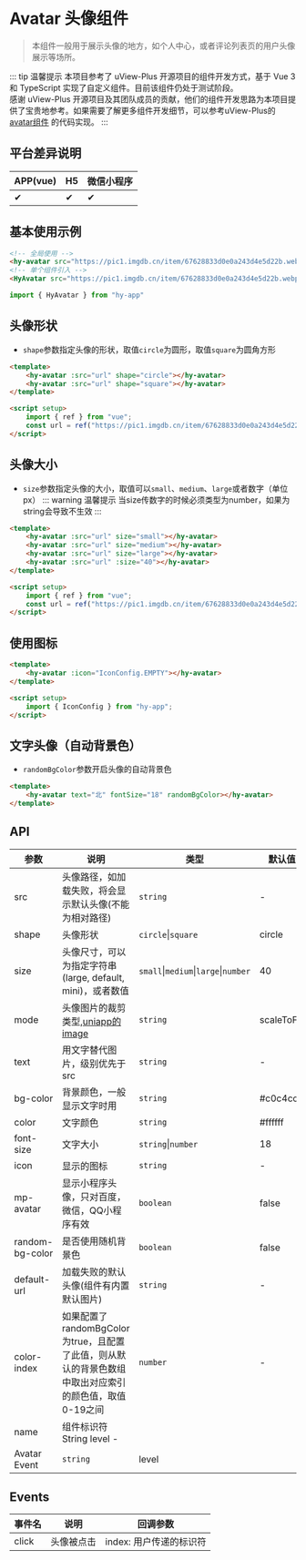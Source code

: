# Avatar 头像组件
> 本组件一般用于展示头像的地方，如个人中心，或者评论列表页的用户头像展示等场所。

::: tip 温馨提示
本项目参考了 uView-Plus 开源项目的组件开发方式，基于 Vue 3 和 TypeScript 实现了自定义组件。目前该组件仍处于测试阶段。<br>
感谢 uView-Plus 开源项目及其团队成员的贡献，他们的组件开发思路为本项目提供了宝贵地参考。如果需要了解更多组件开发细节，可以参考uView-Plus的 [avatar组件](https://uiadmin.net/uview-plus/components/avatar.html) 的代码实现。
:::

## 平台差异说明

| APP(vue) | H5 | 微信小程序 |
|----------|----|-------|
| ✔        | ✔  | ✔     |

## 基本使用示例

```html
<!-- 全局使用 -->
<hy-avatar src="https://pic1.imgdb.cn/item/67628833d0e0a243d4e5d22b.webp"></hy-avatar>
<!-- 单个组件引入 -->
<HyAvatar src="https://pic1.imgdb.cn/item/67628833d0e0a243d4e5d22b.webp"></HyAvatar>
```
```ts
import { HyAvatar } from "hy-app"
```

## 头像形状
- `shape`参数指定头像的形状，取值`circle`为圆形，取值`square`为圆角方形
```html
<template>
    <hy-avatar :src="url" shape="circle"></hy-avatar>
    <hy-avatar :src="url" shape="square"></hy-avatar>
</template>

<script setup>
    import { ref } from "vue";
    const url = ref("https://pic1.imgdb.cn/item/67628833d0e0a243d4e5d22b.webp");
</script>
```

## 头像大小
- `size`参数指定头像的大小，取值可以`small`、`medium`、`large`或者数字（单位px）
::: warning 温馨提示
当size传数字的时候必须类型为number，如果为string会导致不生效
:::
```html
<template>
    <hy-avatar :src="url" size="small"></hy-avatar>
    <hy-avatar :src="url" size="medium"></hy-avatar>
    <hy-avatar :src="url" size="large"></hy-avatar>
    <hy-avatar :src="url" :size="40"></hy-avatar>
</template>

<script setup>
    import { ref } from "vue";
    const url = ref("https://pic1.imgdb.cn/item/67628833d0e0a243d4e5d22b.webp");
</script>
```

## 使用图标
```html
<template>
    <hy-avatar :icon="IconConfig.EMPTY"></hy-avatar>
</template>

<script setup>
    import { IconConfig } from "hy-app";
</script>
```

## 文字头像（自动背景色）
- `randomBgColor`参数开启头像的自动背景色
```html
<template>
    <hy-avatar text="北" fontSize="18" randomBgColor></hy-avatar>
</template>
```

## API

| 参数              | 说明                                                                          | 类型                                   | 默认值         |
|-----------------|-----------------------------------------------------------------------------|--------------------------------------|-------------|
| src             | 头像路径，如加载失败，将会显示默认头像(不能为相对路径)                                                | `string`                             | -           |
| shape           | 头像形状                                                                        | `circle`\|`square`                   | circle      |
| size            | 头像尺寸，可以为指定字符串(large, default, mini)，或者数值                                    | `small`\|`medium`\|`large`\|`number` | 40          |
| mode            | 头像图片的裁剪类型,[uniapp的image](https://uniapp.dcloud.net.cn/component/image.html) | `string`                             | scaleToFill |
| text            | 用文字替代图片，级别优先于src                                                            | `string`                             | -           |
| bg-color        | 背景颜色，一般显示文字时用                                                               | `string`                             | #c0c4cc     |
| color           | 文字颜色                                                                        | `string`                             | #ffffff     |
| font-size       | 文字大小                                                                        | `string`\|`number`                   | 18          |
| icon            | 显示的图标                                                                       | `string`                             | -           |
| mp-avatar       | 显示小程序头像，只对百度，微信，QQ小程序有效                                                     | `boolean`                            | false       |
| random-bg-color | 是否使用随机背景色                                                                   | `boolean`                            | false       |
| default-url     | 加载失败的默认头像(组件有内置默认图片)                                                        | `string`                             | -           |
| color-index     | 如果配置了randomBgColor为true，且配置了此值，则从默认的背景色数组中取出对应索引的颜色值，取值0-19之间               | `number`                             | -           |
| name            | 组件标识符	String	level	-                                                        |                                      |             |
| Avatar Event    | `string`                                                                    | level                                |             |

## Events

| 事件名   | 说明     | 回调参数            |
|-------|--------|-----------------|
| click | 头像被点击	 | index: 用户传递的标识符 |
